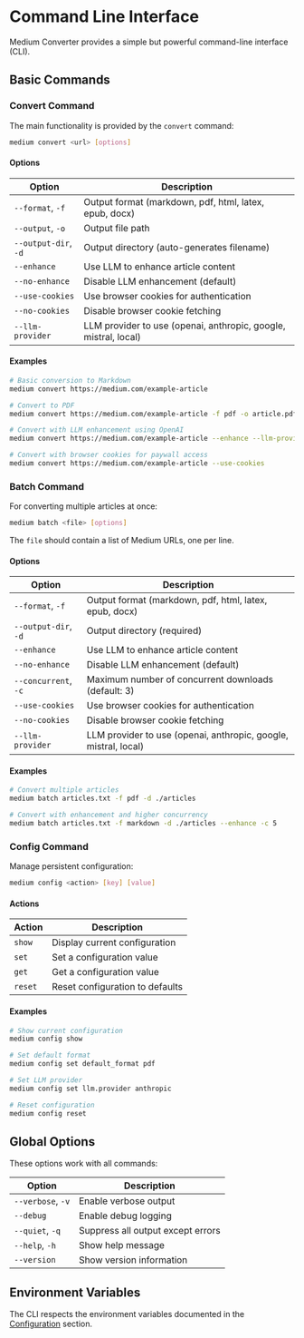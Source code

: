 # Command Line Interface

Medium Converter provides a simple but powerful command-line interface (CLI).

## Basic Commands

### Convert Command

The main functionality is provided by the `convert` command:

```bash
medium convert <url> [options]
```

#### Options

| Option | Description |
| ------ | ----------- |
| `--format`, `-f` | Output format (markdown, pdf, html, latex, epub, docx) |
| `--output`, `-o` | Output file path |
| `--output-dir`, `-d` | Output directory (auto-generates filename) |
| `--enhance` | Use LLM to enhance article content |
| `--no-enhance` | Disable LLM enhancement (default) |
| `--use-cookies` | Use browser cookies for authentication |
| `--no-cookies` | Disable browser cookie fetching |
| `--llm-provider` | LLM provider to use (openai, anthropic, google, mistral, local) |

#### Examples

```bash
# Basic conversion to Markdown
medium convert https://medium.com/example-article

# Convert to PDF
medium convert https://medium.com/example-article -f pdf -o article.pdf

# Convert with LLM enhancement using OpenAI
medium convert https://medium.com/example-article --enhance --llm-provider openai

# Convert with browser cookies for paywall access
medium convert https://medium.com/example-article --use-cookies
```

### Batch Command

For converting multiple articles at once:

```bash
medium batch <file> [options]
```

The `file` should contain a list of Medium URLs, one per line.

#### Options

| Option | Description |
| ------ | ----------- |
| `--format`, `-f` | Output format (markdown, pdf, html, latex, epub, docx) |
| `--output-dir`, `-d` | Output directory (required) |
| `--enhance` | Use LLM to enhance article content |
| `--no-enhance` | Disable LLM enhancement (default) |
| `--concurrent`, `-c` | Maximum number of concurrent downloads (default: 3) |
| `--use-cookies` | Use browser cookies for authentication |
| `--no-cookies` | Disable browser cookie fetching |
| `--llm-provider` | LLM provider to use (openai, anthropic, google, mistral, local) |

#### Examples

```bash
# Convert multiple articles
medium batch articles.txt -f pdf -d ./articles

# Convert with enhancement and higher concurrency
medium batch articles.txt -f markdown -d ./articles --enhance -c 5
```

### Config Command

Manage persistent configuration:

```bash
medium config <action> [key] [value]
```

#### Actions

| Action | Description |
| ------ | ----------- |
| `show` | Display current configuration |
| `set` | Set a configuration value |
| `get` | Get a configuration value |
| `reset` | Reset configuration to defaults |

#### Examples

```bash
# Show current configuration
medium config show

# Set default format
medium config set default_format pdf

# Set LLM provider
medium config set llm.provider anthropic

# Reset configuration
medium config reset
```

## Global Options

These options work with all commands:

| Option | Description |
| ------ | ----------- |
| `--verbose`, `-v` | Enable verbose output |
| `--debug` | Enable debug logging |
| `--quiet`, `-q` | Suppress all output except errors |
| `--help`, `-h` | Show help message |
| `--version` | Show version information |

## Environment Variables

The CLI respects the environment variables documented in the [Configuration](../getting-started/configuration.md) section.
